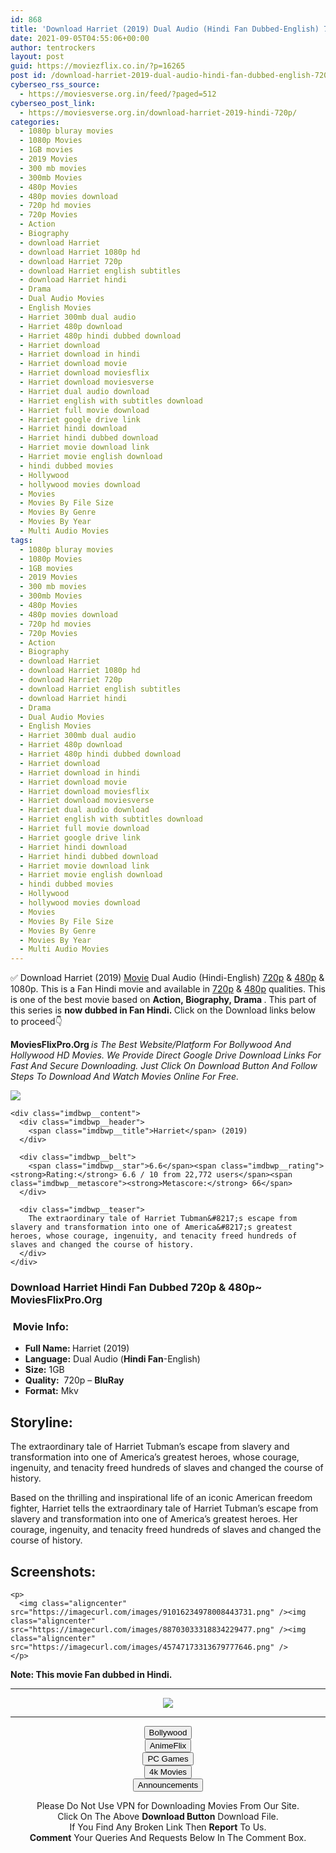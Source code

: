 ```yaml
---
id: 868
title: 'Download Harriet (2019) Dual Audio (Hindi Fan Dubbed-English) 720p [1GB]'
date: 2021-09-05T04:55:06+00:00
author: tentrockers
layout: post
guid: https://moviezflix.co.in/?p=16265
post id: /download-harriet-2019-dual-audio-hindi-fan-dubbed-english-720p-1gb/
cyberseo_rss_source:
  - https://moviesverse.org.in/feed/?paged=512
cyberseo_post_link:
  - https://moviesverse.org.in/download-harriet-2019-hindi-720p/
categories:
  - 1080p bluray movies
  - 1080p Movies
  - 1GB movies
  - 2019 Movies
  - 300 mb movies
  - 300mb Movies
  - 480p Movies
  - 480p movies download
  - 720p hd movies
  - 720p Movies
  - Action
  - Biography
  - download Harriet
  - download Harriet 1080p hd
  - download Harriet 720p
  - download Harriet english subtitles
  - download Harriet hindi
  - Drama
  - Dual Audio Movies
  - English Movies
  - Harriet 300mb dual audio
  - Harriet 480p download
  - Harriet 480p hindi dubbed download
  - Harriet download
  - Harriet download in hindi
  - Harriet download movie
  - Harriet download moviesflix
  - Harriet download moviesverse
  - Harriet dual audio download
  - Harriet english with subtitles download
  - Harriet full movie download
  - Harriet google drive link
  - Harriet hindi download
  - Harriet hindi dubbed download
  - Harriet movie download link
  - Harriet movie english download
  - hindi dubbed movies
  - Hollywood
  - hollywood movies download
  - Movies
  - Movies By File Size
  - Movies By Genre
  - Movies By Year
  - Multi Audio Movies
tags:
  - 1080p bluray movies
  - 1080p Movies
  - 1GB movies
  - 2019 Movies
  - 300 mb movies
  - 300mb Movies
  - 480p Movies
  - 480p movies download
  - 720p hd movies
  - 720p Movies
  - Action
  - Biography
  - download Harriet
  - download Harriet 1080p hd
  - download Harriet 720p
  - download Harriet english subtitles
  - download Harriet hindi
  - Drama
  - Dual Audio Movies
  - English Movies
  - Harriet 300mb dual audio
  - Harriet 480p download
  - Harriet 480p hindi dubbed download
  - Harriet download
  - Harriet download in hindi
  - Harriet download movie
  - Harriet download moviesflix
  - Harriet download moviesverse
  - Harriet dual audio download
  - Harriet english with subtitles download
  - Harriet full movie download
  - Harriet google drive link
  - Harriet hindi download
  - Harriet hindi dubbed download
  - Harriet movie download link
  - Harriet movie english download
  - hindi dubbed movies
  - Hollywood
  - hollywood movies download
  - Movies
  - Movies By File Size
  - Movies By Genre
  - Movies By Year
  - Multi Audio Movies
---
```

<div class="thecontent clearfix">
  <p>
    ✅ Download Harriet (2019) <a href="https://moviesverse.org.in/category/movies/" data-wpel-link="internal">Movie</a> Dual Audio (Hindi-English) <a href="https://moviesverse.org.in/720p-movies/" data-wpel-link="internal">720p</a>&nbsp;&&nbsp;<a href="https://moviesverse.org.in/480p-movies/" data-wpel-link="internal">480p</a> & 1080p. This is a Fan Hindi movie and available in <a href="https://moviesverse.org.in/720p-movies/" data-wpel-link="internal">720p</a>&nbsp;&&nbsp;<a href="https://moviesverse.org.in/480p-movies/" data-wpel-link="internal">480p</a> qualities. This is one of the best movie based on <strong>Action,&nbsp;Biography,&nbsp;Drama&nbsp;</strong>. This part of this series is <strong>now dubbed in Fan <span>Hindi.&nbsp;</span></strong><span>Click on the Download links below to proceed👇</span>
  </p>
  
  <p>
    <strong><span>MoviesFlixPro.Org&nbsp;</span></strong><em>is The Best Website/Platform For Bollywood And Hollywood HD Movies. We Provide Direct Google Drive Download Links For Fast And Secure Downloading. Just Click On Download Button And Follow Steps To&nbsp;Download And Watch Movies Online For Free.</em>
  </p>
  
  <div class="imdbwp imdbwp--movie dark">
    <div class="imdbwp__thumb">
      <a class="imdbwp__link" target="_blank" title="Harriet" href="https://www.imdb.com/title/tt4648786/" rel="nofollow external noopener noreferrer" data-wpel-link="external"><img class="imdbwp__img" src="https://m.media-amazon.com/images/M/MV5BNmE1Y2JjMDEtZDAyOC00NjFiLWJlNjAtMjA3MDMzZGUxMDViXkEyXkFqcGdeQXVyMTA2MDQ3MTQ3._V1_SX300.jpg" /></a>
    </div>
    
    <div class="imdbwp__content">
      <div class="imdbwp__header">
        <span class="imdbwp__title">Harriet</span> (2019)
      </div>
      
      <div class="imdbwp__belt">
        <span class="imdbwp__star">6.6</span><span class="imdbwp__rating"><strong>Rating:</strong> 6.6 / 10 from 22,772 users</span><span class="imdbwp__metascore"><strong>Metascore:</strong> 66</span>
      </div>
      
      <div class="imdbwp__teaser">
        The extraordinary tale of Harriet Tubman&#8217;s escape from slavery and transformation into one of America&#8217;s greatest heroes, whose courage, ingenuity, and tenacity freed hundreds of slaves and changed the course of history.
      </div>
    </div>
  </div>
  
  <h3>
    <span>Download Harriet Hindi Fan Dubbed 720p & 480p~ MoviesFlixPro.Org</span>
  </h3>
  
  <h3>
    <span>&nbsp;Movie Info:&nbsp;</span>
  </h3>
  
  <ul>
    <li>
      <strong>Full Name: </strong>Harriet (2019)
    </li>
    <li>
      <strong>Language:</strong> Dual Audio (<span><strong>Hindi Fan</strong></span>-English)
    </li>
    <li>
      <strong>Size:</strong> 1GB
    </li>
    <li>
      <strong>Quality:</strong>&nbsp; 720p – <span><strong>BluRay</strong></span>
    </li>
    <li>
      <strong>Format:</strong>&nbsp;Mkv
    </li>
  </ul>
  
  <h2>
    <span>Storyline:</span>
  </h2>
  
  <p>
    The extraordinary tale of&nbsp;Harriet Tubman’s escape from slavery and transformation into one of America’s greatest heroes, whose courage, ingenuity, and tenacity freed hundreds of slaves and changed the course of history.
  </p>
  
  <p>
    Based on the thrilling and inspirational life of an iconic American freedom fighter, Harriet tells the extraordinary tale of Harriet Tubman’s escape from slavery and transformation into one of America’s greatest heroes. Her courage, ingenuity, and tenacity freed hundreds of slaves and changed the course of history.
  </p>
  
  <div class="summary_text">
    <h2>
      <span>Screenshots:</span>
    </h2>
    
    <p>
      <img class="aligncenter" src="https://imagecurl.com/images/91016234978008443731.png" /><img class="aligncenter" src="https://imagecurl.com/images/88703033318834229477.png" /><img class="aligncenter" src="https://imagecurl.com/images/45747173313679777646.png" />
    </p>
  </div>
  
  <div class="inline canwrap">
    <div class="inline canwrap">
      <div class="inline canwrap">
        <div class="inline canwrap">
          <p>
            <span><strong>Note: This movie Fan dubbed in Hindi.</strong></span>
          </p>
        </div>
      </div>
    </div>
  </div>
</div>

<center>
  </p> 
  
  <hr />
  
  <p>
    <a href="http://gdrivepro.xyz/join.php" data-wpel-link="external" target="_blank" rel="nofollow external noopener noreferrer"><img src="https://i.imgur.com/FhMdWdW.png" /></a>
  </p>
  
  <hr />
  
  <p>
    <a href="https://dogemovies.xyz" target="_blank" data-wpel-link="external" rel="nofollow external noopener noreferrer"><button class="button button5">Bollywood</button></a><br /> <a href="https://animeflix.in" target="_blank" data-wpel-link="external" rel="nofollow external noopener noreferrer"><button class="button button5">AnimeFlix</button></a><br /> <a href="https://gamesflix.net/" target="_blank" data-wpel-link="external" rel="nofollow external noopener noreferrer"><button class="button button5">PC Games</button></a><br /> <a href="https://uhdmovies.in" target="_blank" data-wpel-link="external" rel="nofollow external noopener noreferrer"><button class="button button5">4k Movies</button></a><br /> <a href="https://moviesverse.org.in/announcements/" target="_blank" data-wpel-link="internal" rel="noopener"><button class="button button5">Announcements</button></a>
  </p>
  
  <div class="alert alert-danger">
    Please Do Not Use VPN for Downloading Movies From Our Site.
  </div>
  
  <div class="alert alert-success">
    Click On The Above <strong>Download Button</strong> Download File.
  </div>
  
  <div class="alert alert-warning">
    If You Find Any Broken Link Then <strong>Report</strong> To Us.
  </div>
  
  <div class="alert alert-info">
    <strong>Comment</strong> Your Queries And Requests Below In The Comment Box.
  </div>
  
  <p>
    </center>
  </p>